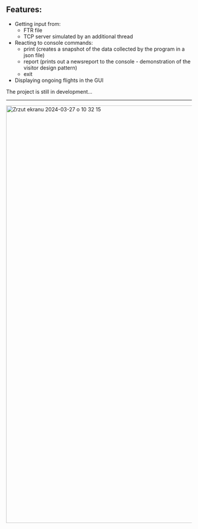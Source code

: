  Features: 
 ---------------
- Getting input from:
    * FTR file
    * TCP server simulated by an additional thread
- Reacting to console commands: 
    * print (creates a snapshot of the data collected by the program in a json file)
    * report (prints out a newsreport to the console - demonstration of the visitor design pattern)
    * exit
- Displaying ongoing flights in the GUI

The project is still in development...

---------------

<img width="1134" alt="Zrzut ekranu 2024-03-27 o 10 32 15" src="https://github.com/MegaRoboNinja/Flight-Tracker/assets/131467705/c94723c9-2fac-4099-b9dd-68cf26e7e642">


